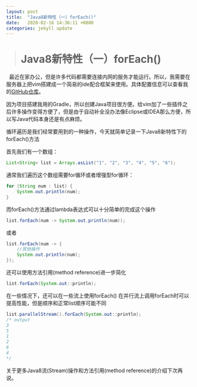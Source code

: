 ```yaml
---
layout: post
title:  "Java8新特性（一）forEach()"
date:   2020-02-16 14:36:11 +0800
categories: jekyll update
---
```

> # Java8新特性（一）forEach()

&nbsp;
最近在家办公，但是许多代码都需要连接内网的服务才能运行。所以，我需要在服务器上把vim搭建成一个简易的ide配合框架来使用。具体配置信息可以查看我的<a href="https://github.com/Z0nghe/My-Vim-plugin-Configuration" target="_blank">GitHub仓库</a>。
&nbsp;

因为项目搭建我用的Gradle，所以创建Java项目很方便。给vim加了一些插件之后许多操作变得方便了，但是由于自动补全没办法像Eclipse或IDEA那么方便，所以写Java代码本身还是有点麻烦。
&nbsp;

循环遍历是我们经常要用到的一种操作，今天就简单记录一下Java8新特性下的forEach()方法
&nbsp;

首先我们有一个数组：

```java
List<String> list = Arrays.asList("1", "2", "3", "4", "5", "6");

```

通常我们遍历这个数组需要for循环或者增强型for循环：
> 
```java
for (String num : list) {
    System.out.println(num);
}
```

而forEach()方法通过lambda表达式可以十分简单的完成这个操作
>
```java
list.forEach(num -> System.out.println(num));
```

或者
>
```java
list.forEach(num -> {
    //其他操作
    System.out.println(num);
});
```

还可以使用方法引用(method reference)进一步简化&nbsp;
>
```java
list.forEach(System.out::println);
```

在一些情况下，还可以在一些流上使用forEach()
在并行流上调用forEach时可以提高性能，但是顺序和正常list顺序可能不同&nbsp;
>
```java
list.parallelStream().forEach(System.out::println);
/* output
3
5
1
2
6
4
*/
```

关于更多Java8流(Stream)操作和方法引用(method reference)的介绍下次再说。


